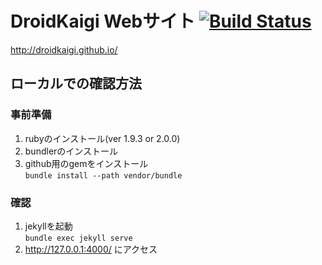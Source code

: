 DroidKaigi Webサイト [![Build Status](https://travis-ci.org/DroidKaigi/droidkaigi.github.io.svg)](https://travis-ci.org/DroidKaigi/droidkaigi.github.io)
==========================

http://droidkaigi.github.io/

<!-- TODO PRで講演内容のアップデートを受け付けることについて説明 -->

## ローカルでの確認方法

### 事前準備
1. rubyのインストール(ver 1.9.3 or 2.0.0)
1. bundlerのインストール
1. github用のgemをインストール  
`bundle install --path vendor/bundle`

### 確認
1. jekyllを起動  
`bundle exec jekyll serve`
1. http://127.0.0.1:4000/ にアクセス

